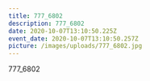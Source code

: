 ```yaml
---
title: 777_6802
description: 777_6802
date: 2020-10-07T13:10:50.225Z
event_date: 2020-10-07T13:10:50.257Z
picture: /images/uploads/777_6802.jpg
---
```

777_6802